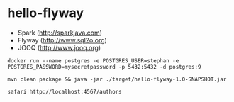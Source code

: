 # hello-flyway

* Spark (http://sparkjava.com)
* Flyway (http://www.sql2o.org)
* JOOQ (http://www.jooq.org)

```
docker run --name postgres -e POSTGRES_USER=stephan -e POSTGRES_PASSWORD=mysecretpassword -p 5432:5432 -d postgres:9

mvn clean package && java -jar ./target/hello-flyway-1.0-SNAPSHOT.jar

safari http://localhost:4567/authors
```
